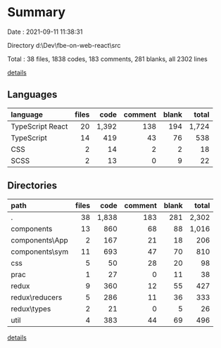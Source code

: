 # Summary

Date : 2021-09-11 11:38:31

Directory d:\Dev\fbe-on-web-react\src

Total : 38 files,  1838 codes, 183 comments, 281 blanks, all 2302 lines

[details](details.md)

## Languages
| language | files | code | comment | blank | total |
| :--- | ---: | ---: | ---: | ---: | ---: |
| TypeScript React | 20 | 1,392 | 138 | 194 | 1,724 |
| TypeScript | 14 | 419 | 43 | 76 | 538 |
| CSS | 2 | 14 | 2 | 2 | 18 |
| SCSS | 2 | 13 | 0 | 9 | 22 |

## Directories
| path | files | code | comment | blank | total |
| :--- | ---: | ---: | ---: | ---: | ---: |
| . | 38 | 1,838 | 183 | 281 | 2,302 |
| components | 13 | 860 | 68 | 88 | 1,016 |
| components\App | 2 | 167 | 21 | 18 | 206 |
| components\sym | 11 | 693 | 47 | 70 | 810 |
| css | 5 | 50 | 28 | 20 | 98 |
| prac | 1 | 27 | 0 | 11 | 38 |
| redux | 9 | 360 | 12 | 55 | 427 |
| redux\reducers | 5 | 286 | 11 | 36 | 333 |
| redux\types | 2 | 21 | 0 | 5 | 26 |
| util | 4 | 383 | 44 | 69 | 496 |

[details](details.md)